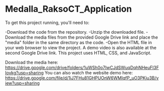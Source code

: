 # Medalla_RaksoCT_Application
To get this project running, you'll need to:

-Download the code from the repository.
-Unzip the downloaded file.
-Download the media files from the provided Google Drive link and place the "media" folder in the same directory as the code.
-Open the HTML file in your web browser to view the project. A demo video is also available at the second Google Drive link. This project uses HTML, CSS, and JavaScript.


Download the media here: https://drive.google.com/drive/folders/1uWSh0o7IwCJdSWuqDqhNHeuFI3FIovkg?usp=sharing
You can also watch the website demo here: https://drive.google.com/file/d/1iJ7FHu81GHPUOnW6WMIqfP_uO3PKju3B/view?usp=sharing
